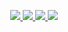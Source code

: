 
<p align="center">
  <a href="https://skillicons.dev">
    <img src="https://skillicons.dev/icons?i=js,html,css,java,docker " />
    <img src="https://skillicons.dev/icons?i=aws, github, gitlab, idea, jquery" />
    <img src="https://skillicons.dev/icons?i=kubernetes, linux, maven, mysql, ts" />
    <img src="https://skillicons.dev/icons?i=vscode , jenkins , git, angular" />
    
  </a>
</p>
